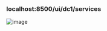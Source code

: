 ### localhost:8500/ui/dc1/services

![image](https://github.com/hayatelallaouy01/Micro-Services-Architecture-Ecom-emsi/assets/123452386/9a3181aa-b327-4776-9375-eb00ee0e9b71)

